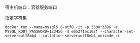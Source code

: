 宿主机端口：容器服务端口

指定字符集

```shell
docker run --name=mysql5.6-utf8 -it -p 3308:3306 -e MYSQL_ROOT_PASSWORD=123456 -d e05271ec102f --character-set-server=utf8mb4 --collation-server=utf8mb4_unicode_ci
```

